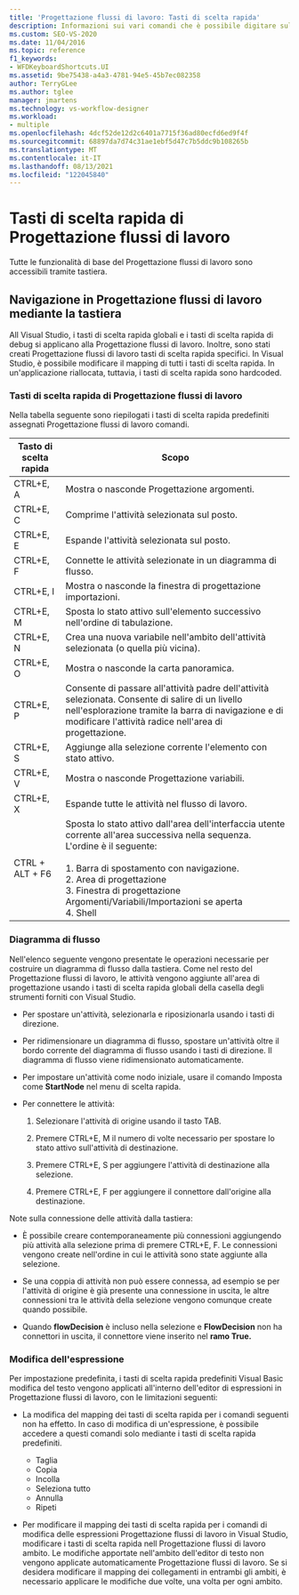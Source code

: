 ```yaml
---
title: 'Progettazione flussi di lavoro: Tasti di scelta rapida'
description: Informazioni sui vari comandi che è possibile digitare sulla tastiera per spostarsi tra Progettazione flussi di lavoro in Visual Studio.
ms.custom: SEO-VS-2020
ms.date: 11/04/2016
ms.topic: reference
f1_keywords:
- WFDKeyboardShortcuts.UI
ms.assetid: 9be75438-a4a3-4781-94e5-45b7ec082358
author: TerryGLee
ms.author: tglee
manager: jmartens
ms.technology: vs-workflow-designer
ms.workload:
- multiple
ms.openlocfilehash: 4dcf52de12d2c6401a7715f36ad80ecfd6ed9f4f
ms.sourcegitcommit: 68897da7d74c31ae1ebf5d47c7b5ddc9b108265b
ms.translationtype: MT
ms.contentlocale: it-IT
ms.lasthandoff: 08/13/2021
ms.locfileid: "122045840"
---
```

# <a name="keyboard-shortcuts-in-the-workflow-designer"></a>Tasti di scelta rapida di Progettazione flussi di lavoro

Tutte le funzionalità di base del Progettazione flussi di lavoro sono accessibili tramite tastiera.

## <a name="navigating-the-workflow-designer-using-the-keyboard"></a>Navigazione in Progettazione flussi di lavoro mediante la tastiera

All Visual Studio, i tasti di scelta rapida globali e i tasti di scelta rapida di debug si applicano alla Progettazione flussi di lavoro. Inoltre, sono stati creati Progettazione flussi di lavoro tasti di scelta rapida specifici. In Visual Studio, è possibile modificare il mapping di tutti i tasti di scelta rapida. In un'applicazione riallocata, tuttavia, i tasti di scelta rapida sono hardcoded.

### <a name="workflow-designer-keyboard-shortcuts"></a>Tasti di scelta rapida di Progettazione flussi di lavoro

Nella tabella seguente sono riepilogati i tasti di scelta rapida predefiniti assegnati Progettazione flussi di lavoro comandi.

|Tasto di scelta rapida|Scopo|
|-|-------------|
|CTRL+E, A|Mostra o nasconde Progettazione argomenti.|
|CTRL+E, C|Comprime l'attività selezionata sul posto.|
|CTRL+E, E|Espande l'attività selezionata sul posto.|
|CTRL+E, F|Connette le attività selezionate in un diagramma di flusso.|
|CTRL+E, I|Mostra o nasconde la finestra di progettazione importazioni.|
|CTRL+E, M|Sposta lo stato attivo sull'elemento successivo nell'ordine di tabulazione.|
|CTRL+E, N|Crea una nuova variabile nell'ambito dell'attività selezionata (o quella più vicina).|
|CTRL+E, O|Mostra o nasconde la carta panoramica.|
|CTRL+E, P|Consente di passare all'attività padre dell'attività selezionata. Consente di salire di un livello nell'esplorazione tramite la barra di navigazione e di modificare l'attività radice nell'area di progettazione.|
|CTRL+E, S|Aggiunge alla selezione corrente l'elemento con stato attivo.|
|CTRL+E, V|Mostra o nasconde Progettazione variabili.|
|CTRL+E, X|Espande tutte le attività nel flusso di lavoro.|
|CTRL + ALT + F6|Sposta lo stato attivo dall'area dell'interfaccia utente corrente all'area successiva nella sequenza. L'ordine è il seguente:<br /><br /> 1. Barra di spostamento con navigazione.<br />2. Area di progettazione<br />3. Finestra di progettazione Argomenti/Variabili/Importazioni se aperta<br />4. Shell|

### <a name="flowchart"></a>Diagramma di flusso

Nell'elenco seguente vengono presentate le operazioni necessarie per costruire un diagramma di flusso dalla tastiera. Come nel resto del Progettazione flussi di lavoro, le attività vengono aggiunte all'area di progettazione usando i tasti di scelta rapida globali della casella degli strumenti forniti con Visual Studio.

- Per spostare un'attività, selezionarla e riposizionarla usando i tasti di direzione.

- Per ridimensionare un diagramma di flusso, spostare un'attività oltre il bordo corrente del diagramma di flusso usando i tasti di direzione. Il diagramma di flusso viene ridimensionato automaticamente.

- Per impostare un'attività come nodo iniziale, usare il comando Imposta come **StartNode** nel menu di scelta rapida.

- Per connettere le attività:

    1. Selezionare l'attività di origine usando il tasto TAB.

    2. Premere CTRL+E, M il numero di volte necessario per spostare lo stato attivo sull'attività di destinazione.

    3. Premere CTRL+E, S per aggiungere l'attività di destinazione alla selezione.

    4. Premere CTRL+E, F per aggiungere il connettore dall'origine alla destinazione.

Note sulla connessione delle attività dalla tastiera:

- È possibile creare contemporaneamente più connessioni aggiungendo più attività alla selezione prima di premere CTRL+E, F. Le connessioni vengono create nell'ordine in cui le attività sono state aggiunte alla selezione.

- Se una coppia di attività non può essere connessa, ad esempio se per l'attività di origine è già presente una connessione in uscita, le altre connessioni tra le attività della selezione vengono comunque create quando possibile.

- Quando **flowDecision** è incluso nella selezione e **FlowDecision** non ha connettori in uscita, il connettore viene inserito nel **ramo True.**

### <a name="expression-editing"></a>Modifica dell'espressione

Per impostazione predefinita, i tasti di scelta rapida predefiniti Visual Basic modifica del testo vengono applicati all'interno dell'editor di espressioni in Progettazione flussi di lavoro, con le limitazioni seguenti:

- La modifica del mapping dei tasti di scelta rapida per i comandi seguenti non ha effetto. In caso di modifica di un'espressione, è possibile accedere a questi comandi solo mediante i tasti di scelta rapida predefiniti.

  - Taglia
  - Copia
  - Incolla
  - Seleziona tutto
  - Annulla
  - Ripeti

- Per modificare il mapping dei tasti di scelta rapida per i comandi di modifica delle espressioni Progettazione flussi di lavoro in Visual Studio, modificare i tasti di scelta rapida nell Progettazione flussi di lavoro ambito. Le modifiche apportate nell'ambito dell'editor di testo non vengono applicate automaticamente Progettazione flussi di lavoro. Se si desidera modificare il mapping dei collegamenti in entrambi gli ambiti, è necessario applicare le modifiche due volte, una volta per ogni ambito.
